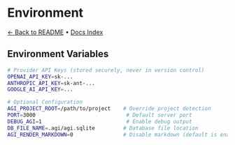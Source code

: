 # Environment

[← Back to README](../README.md) • [Docs Index](./index.md)

## Environment Variables

```bash
# Provider API Keys (stored securely, never in version control)
OPENAI_API_KEY=sk-...
ANTHROPIC_API_KEY=sk-ant-...
GOOGLE_AI_API_KEY=...

# Optional Configuration
AGI_PROJECT_ROOT=/path/to/project    # Override project detection
PORT=3000                             # Default server port
DEBUG_AGI=1                           # Enable debug output
DB_FILE_NAME=.agi/agi.sqlite         # Database file location
AGI_RENDER_MARKDOWN=0                # Disable markdown (default is enabled)
```
